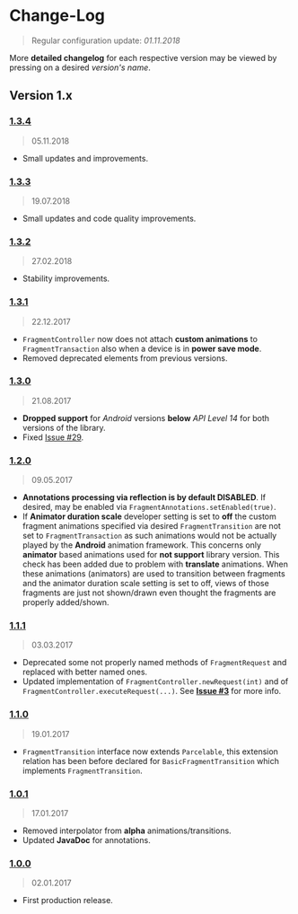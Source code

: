 Change-Log
===============
> Regular configuration update: _01.11.2018_

More **detailed changelog** for each respective version may be viewed by pressing on a desired _version's name_.

## Version 1.x ##

### [1.3.4](https://github.com/universum-studios/android_fragments/releases/tag/v1.3.4) ###
> 05.11.2018

- Small updates and improvements.

### [1.3.3](https://github.com/universum-studios/android_fragments/releases/tag/v1.3.3) ###
> 19.07.2018

- Small updates and code quality improvements.

### [1.3.2](https://github.com/universum-studios/android_fragments/releases/tag/v1.3.2) ###
> 27.02.2018

- Stability improvements.

### [1.3.1](https://github.com/universum-studios/android_fragments/releases/tag/v1.3.1) ###
> 22.12.2017

- `FragmentController` now does not attach **custom animations** to `FragmentTransaction` also when
  a device is in **power save mode**.
- Removed deprecated elements from previous versions.

### [1.3.0](https://github.com/universum-studios/android_fragments/releases/tag/v1.3.0) ###
> 21.08.2017

- **Dropped support** for _Android_ versions **below** _API Level 14_ for both versions of the library.
- Fixed [Issue #29](https://github.com/universum-studios/android_fragments/issues/29).

### [1.2.0](https://github.com/universum-studios/android_fragments/releases/tag/v1.2.0) ###
> 09.05.2017

- **Annotations processing via reflection is by default DISABLED**. If desired, may be enabled via
  `FragmentAnnotations.setEnabled(true)`.
- If **Animator duration scale** developer setting is set to **off** the custom fragment animations
  specified via desired `FragmentTransition` are not set to `FragmentTransaction` as such animations
  would not be actually played by the **Android** animation framework. This concerns only **animator**
  based animations used for **not support** library version. This check has been added due to problem
  with **translate** animations. When these animations (animators) are used to transition between
  fragments and the animator duration scale setting is set to off, views of those fragments are just
  not shown/drawn even thought the fragments are properly added/shown.

### [1.1.1](https://github.com/universum-studios/android_fragments/releases/tag/v1.1.1) ###
> 03.03.2017

- Deprecated some not properly named methods of `FragmentRequest` and replaced with better named ones.
- Updated implementation of `FragmentController.newRequest(int)` and of `FragmentController.executeRequest(...)`.
  See **[Issue #3](https://github.com/universum-studios/android_fragments/issues/3)** for more info.

### [1.1.0](https://github.com/universum-studios/android_fragments/releases/tag/v1.1.0) ###
> 19.01.2017

- `FragmentTransition` interface now extends `Parcelable`, this extension relation has been before
  declared for `BasicFragmentTransition` which implements `FragmentTransition`.

### [1.0.1](https://github.com/universum-studios/android_fragments/releases/tag/v1.0.1) ###
> 17.01.2017

- Removed interpolator from **alpha** animations/transitions.
- Updated **JavaDoc** for annotations.

### [1.0.0](https://github.com/universum-studios/android_fragments/releases/tag/v1.0.0) ###
> 02.01.2017

- First production release.
